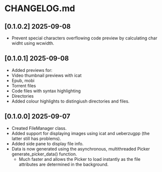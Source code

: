 # CHANGELOG.md

## [0.1.0.2] 2025-09-08
 - Prevent special characters overflowing code preview by calculating char widht using wcwidth.

## [0.1.0.1] 2025-09-08
 - Added previews for:
  - Video thumbnail previews with icat
  - Epub, mobi
  - Torrent files
  - Code files with syntax highlighting
  - Directories
 - Added colour highlights to distingiush directories and files.

## [0.1.0.0] 2025-09-07
 - Created FileManager class.
 - Added support for displaying images using icat and ueberzugpp (the latter still has problems).
 - Added side pane to display file info.
 - Data is now generated using the asynchronous, multithreaded Picker generate_picker_data() function.
   - Much faster and allows the Picker to load instantly as the file attributes are determined in the background.
